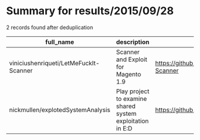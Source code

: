 
# Summary for results/2015/09/28
    
2 records found after deduplication

| full_name | description | html_url | matched_list | matched_count | pushed_at | size | stargazers_count | language | forks_count | vul_ids |
|----------------------------------------|-----------------------------------------------------------|-----------------------------------------------------------|----------------|-----------------|---------------------------|--------|--------------------|------------|---------------|-----------|
| viniciushenriqueti/LetMeFuckIt-Scanner | Scanner and Exploit for Magento 1.9 | https://github.com/viniciushenriqueti/LetMeFuckIt-Scanner | ['exploit'] | 1 | 2015-09-28 01:38:11+00:00 | 148 | 12 | Python | 13 | [] |
| nickmullen/explotedSystemAnalysis | Play project to examine shared system exploitation in E:D | https://github.com/nickmullen/explotedSystemAnalysis | ['exploit'] | 1 | 2015-09-28 12:08:20+00:00 | 120 | 0 | | 0 | [] |
